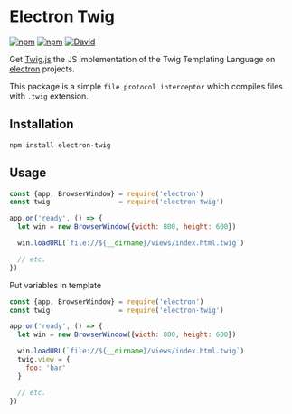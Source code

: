 # Electron Twig
[![npm](https://img.shields.io/npm/v/electron-twig.svg)](https://www.npmjs.com/package/electron-twig)
[![npm](https://img.shields.io/npm/dt/electron-twig.svg)](https://www.npmjs.com/package/electron-twig)
[![David](https://img.shields.io/david/tattali/electron-twig.svg)](https://www.npmjs.com/package/electron-twig)

Get [Twig.js](https://github.com/twigjs/twig.js) the JS implementation of the Twig Templating Language on [electron](https://github.com/atom/electron) projects.

This package is a simple `file protocol interceptor` which compiles files with `.twig` extension.

## Installation

```
npm install electron-twig
```

## Usage

```js
const {app, BrowserWindow} = require('electron')
const twig                 = require('electron-twig')

app.on('ready', () => {
  let win = new BrowserWindow({width: 800, height: 600})

  win.loadURL(`file://${__dirname}/views/index.html.twig`)

  // etc.
})
```

Put variables in template

```js
const {app, BrowserWindow} = require('electron')
const twig                 = require('electron-twig')

app.on('ready', () => {
  let win = new BrowserWindow({width: 800, height: 600})

  win.loadURL(`file://${__dirname}/views/index.html.twig`)
  twig.view = {
    foo: 'bar'
  }

  // etc.
})
```
